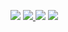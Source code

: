 [![](https://shields.io/badge/个人博客-车阿明-green)](https://boxtrade.github.io/)  <a href="mailto:1763113879@qq.com">![](https://shields.io/badge/email-联系-green) </a>  [![](https://shields.io/badge/docsify-Powered%20by%20-green)](https://docsify.js.org) [![](https://shields.io/badge/￥赞助-donate-green)](https://boxtrade.github.io/donate/README)